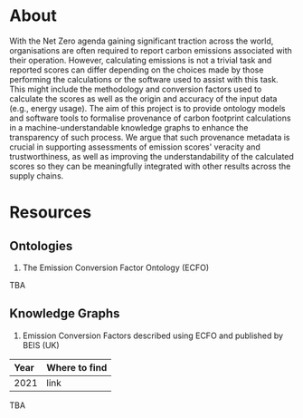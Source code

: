 # About

With the Net Zero agenda gaining significant traction across the world, organisations are often required to report carbon emissions associated with their operation. However, calculating emissions is not a trivial task and reported scores can differ depending on the choices made by those performing the calculations or the software used to assist with this task. This might include the methodology and conversion factors used to calculate the scores as well as the origin and accuracy of the input data (e.g., energy usage). The aim of this project is to provide ontology models and software tools to formalise provenance of carbon footprint calculations in a machine-understandable knowledge graphs to enhance the transparency of such process. We argue that such provenance metadata is crucial in supporting assessments of emission scores' veracity and trustworthiness, as well as improving the understandability of the calculated scores so they can be meaningfully integrated with other results across the supply chains.

# Resources

## Ontologies 

1. The Emission Conversion Factor Ontology (ECFO) 

TBA

## Knowledge Graphs 

1. Emission Conversion Factors described using ECFO and published by BEIS (UK)
 
 | Year        | Where to find       |
|:-------------|:------------------|
| 2021      | link | 


TBA
